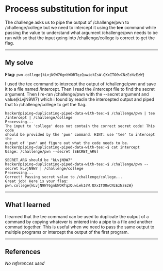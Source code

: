 # Process substitution for input
The challenge asks us to pipe the output of /challenge/pwn to /challenge/college but we need to intercept it using the **tee** command while passing the value to understand what argument /challenge/pwn needs to be run with so that the input going into /challenge/college is correct to get the flag.
***

## My solve
**Flag:** `pwn.college{kLvjN9W76gnbWORTqzQuwiekIsW.QXxITO0wCNzEzNzEzW}`

I used the tee command to intercept the output of /challenge/pwn and save it to a file named /intercept. Then I read the /intercept file to find the secret argument. Then I re-ran /challenge/pwn with the --secret argument and value(kLvjN9W7) which i found by readin the intercepted output and piped that to /challenge/college to get the flag.
```
hacker@piping~duplicating-piped-data-with-tee:~$ /challenge/pwn | tee /intercept | /challenge/college
Processing...
The input to 'college' does not contain the correct secret code! This code 
should be provided by the 'pwn' command. HINT: use 'tee' to intercept the 
output of 'pwn' and figure out what the code needs to be.
hacker@piping~duplicating-piped-data-with-tee:~$ cat intercept
Usage: /challenge/pwn --secret [SECRET_ARG]

SECRET_ARG should be "kLvjN9W7"
hacker@piping~duplicating-piped-data-with-tee:~$ /challenge/pwn --secret kLvjN9W7 | /challenge/college
Processing...
Correct! Passing secret value to /challenge/college...
Great job! Here is your flag:
pwn.college{kLvjN9W76gnbWORTqzQuwiekIsW.QXxITO0wCNzEzNzEzW}
```

***

## What I learned
I learned that the tee command can be used to duplicate the output of a command by copying whatever is entered into a pipe to a file and another commad together. This is useful when we need to pass the same output to multiple programs or intercept the output of the first program.

***

## References 
*No references used*